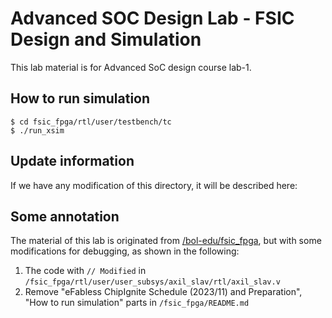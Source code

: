 # Advanced SOC Design Lab - FSIC Design and Simulation
This lab material is for Advanced SoC design course lab-1.

## How to run simulation
```
$ cd fsic_fpga/rtl/user/testbench/tc
$ ./run_xsim
```

## Update information
If we have any modification of this directory, it will be described here:

## Some annotation
The material of this lab is originated from [/bol-edu/fsic_fpga](https://github.com/bol-edu/fsic_fpga), but with some modifications for debugging, as shown in the following:
1. The code with `// Modified` in `/fsic_fpga/rtl/user/user_subsys/axil_slav/rtl/axil_slav.v`
2. Remove "eFabless ChipIgnite Schedule (2023/11) and Preparation", "How to run simulation" parts in `/fsic_fpga/README.md`


